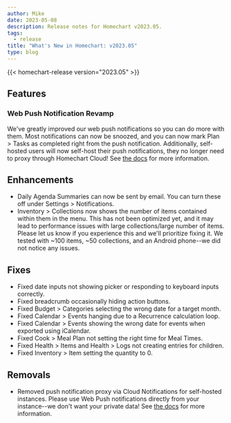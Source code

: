 ```yaml
---
author: Mike
date: 2023-05-08
description: Release notes for Homechart v2023.05.
tags:
  - release
title: "What's New in Homechart: v2023.05"
type: blog
---
```


{{< homechart-release version="2023.05" >}}

## Features

### Web Push Notification Revamp

We've greatly improved our web push notifications so you can do more with them.  Most notifications can now be snoozed, and you can now mark Plan > Tasks as completed right from the push notification.  Additionally, self-hosted users will now self-host their push notifications, they no longer need to proxy through Homechart Cloud!  See [the docs](https://docs.homechart.app/installing-homechart/server/on-your-network/installation/configuration-options/#webpush) for more information.

## Enhancements

- Daily Agenda Summaries can now be sent by email.  You can turn these off under Settings > Notifications.
- Inventory > Collections now shows the number of items contained within them in the menu.  This has not been optimized yet, and it may lead to performance issues with large collections/large number of items.  Please let us know if you experience this and we'll prioritize fixing it.  We tested with ~100 items, ~50 collections, and an Android phone--we did not notice any issues.

## Fixes

- Fixed date inputs not showing picker or responding to keyboard inputs correctly.
- Fixed breadcrumb occasionally hiding action buttons.
- Fixed Budget > Categories selecting the wrong date for a target month.
- Fixed Calendar > Events hanging due to a Recurrence calculation loop.
- Fixed Calendar > Events showing the wrong date for events when exported using iCalendar.
- Fixed Cook > Meal Plan not setting the right time for Meal Times.
- Fixed Health > Items and Health > Logs not creating entries for children.
- Fixed Inventory > Item setting the quantity to 0.

## Removals

- Removed push notification proxy via Cloud Notifications for self-hosted instances.  Please use Web Push notifications directly from your instance--we don't want your private data!  See [the docs](https://docs.homechart.app/installing-homechart/server/on-your-network/installation/configuration-options/#webpush) for more information.
